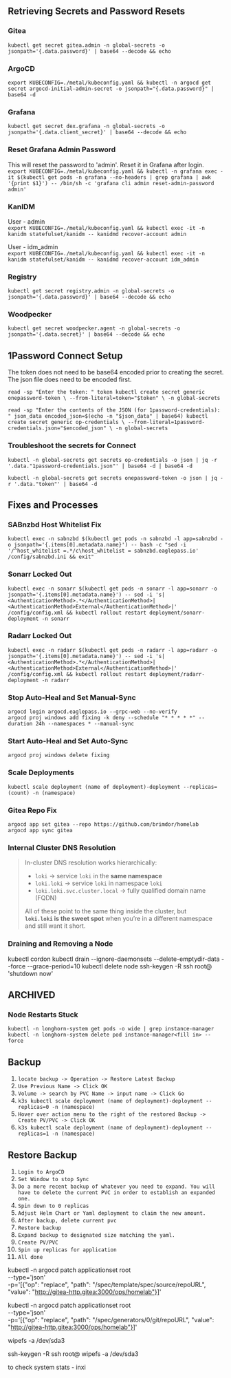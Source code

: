 ## Retrieving Secrets and Password Resets

### Gitea
`kubectl get secret gitea.admin -n global-secrets -o jsonpath='{.data.password}' | base64 --decode && echo`

### ArgoCD
`export KUBECONFIG=./metal/kubeconfig.yaml && kubectl -n argocd get secret argocd-initial-admin-secret -o jsonpath="{.data.password}" | base64 -d`

### Grafana
`kubectl get secret dex.grafana -n global-secrets -o jsonpath='{.data.client_secret}' | base64 --decode && echo`

### Reset Grafana Admin Password
This will reset the password to 'admin'. Reset it in Grafana after login.  
`export KUBECONFIG=./metal/kubeconfig.yaml && kubectl -n grafana exec -it $(kubectl get pods -n grafana --no-headers | grep grafana | awk '{print $1}') -- /bin/sh -c 'grafana cli admin reset-admin-password admin'`

### KanIDM
User - admin  
`export KUBECONFIG=./metal/kubeconfig.yaml && kubectl exec -it -n kanidm statefulset/kanidm -- kanidmd recover-account admin`  

User - idm_admin  
`export KUBECONFIG=./metal/kubeconfig.yaml && kubectl exec -it -n kanidm statefulset/kanidm -- kanidmd recover-account idm_admin`

### Registry
`kubectl get secret registry.admin -n global-secrets -o jsonpath='{.data.password}' | base64 --decode && echo`

### Woodpecker
`kubectl get secret woodpecker.agent -n global-secrets -o jsonpath='{.data.secret}' | base64 --decode && echo`

## 1Password Connect Setup
The token does not need to be base64 encoded prior to creating the secret.  
The json file does need to be encoded first.  

`read -sp "Enter the token: " token
kubectl create secret generic onepassword-token \
  --from-literal=token="$token" \
  -n global-secrets`  

`read -sp "Enter the contents of the JSON (for 1password-credentials): " json_data
encoded_json=$(echo -n "$json_data" | base64)
kubectl create secret generic op-credentials \
  --from-literal=1password-credentials.json="$encoded_json" \
  -n global-secrets`

### Troubleshoot the secrets for Connect
`kubectl -n global-secrets get secrets op-credentials -o json | jq -r '.data."1password-credentials.json"' | base64 -d | base64 -d`  

`kubectl -n global-secrets get secrets onepassword-token -o json | jq -r '.data."token"' | base64 -d`

## Fixes and Processes

### SABnzbd Host Whitelist Fix
`kubectl exec -n sabnzbd $(kubectl get pods -n sabnzbd -l app=sabnzbd -o jsonpath='{.items[0].metadata.name}') -- bash -c "sed -i '/^host_whitelist =.*/c\host_whitelist = sabnzbd.eaglepass.io' /config/sabnzbd.ini && exit"`

### Sonarr Locked Out
`kubectl exec -n sonarr $(kubectl get pods -n sonarr -l app=sonarr -o jsonpath='{.items[0].metadata.name}') -- sed -i 's|<AuthenticationMethod>.*</AuthenticationMethod>|<AuthenticationMethod>External</AuthenticationMethod>|' /config/config.xml && kubectl rollout restart deployment/sonarr-deployment -n sonarr`

### Radarr Locked Out
`kubectl exec -n radarr $(kubectl get pods -n radarr -l app=radarr -o jsonpath='{.items[0].metadata.name}') -- sed -i 's|<AuthenticationMethod>.*</AuthenticationMethod>|<AuthenticationMethod>External</AuthenticationMethod>|' /config/config.xml && kubectl rollout restart deployment/radarr-deployment -n radarr`

### Stop Auto-Heal and Set Manual-Sync
`argocd login argocd.eaglepass.io --grpc-web --no-verify`  
`argocd proj windows add fixing -k deny --schedule "* * * * *" --duration 24h --namespaces * --manual-sync`

### Start Auto-Heal and Set Auto-Sync
`argocd proj windows delete fixing`

### Scale Deployments
`kubectl scale deployment (name of deployment)-deployment --replicas=(count) -n (namespace)`

### Gitea Repo Fix
`argocd app set gitea --repo https://github.com/brimdor/homelab`  
`argocd app sync gitea`

### Internal Cluster DNS Resolution
> In-cluster DNS resolution works hierarchically:
> 
> - `loki` → service `loki` in the **same namespace**
> - `loki.loki` → service `loki` in namespace `loki`
> - `loki.loki.svc.cluster.local` → fully qualified domain name (FQDN)
> 
> All of these point to the same thing inside the cluster, but  
> **`loki.loki` is the sweet spot** when you’re in a different namespace and still want it short.

### Draining and Removing a Node
kubectl cordon <node-name>
kubectl drain <node-name> --ignore-daemonsets --delete-emptydir-data --force --grace-period=10
kubectl delete node <node-name>
ssh-keygen -R <node-ip>
ssh root@<node-ip> 'shutdown now'




## ARCHIVED

### Node Restarts Stuck
`kubectl -n longhorn-system get pods -o wide | grep instance-manager`  
`kubectl -n longhorn-system delete pod instance-manager<fill in> --force`

## Backup
1. `locate backup -> Operation -> Restore Latest Backup`
2. `Use Previous Name -> Click OK`
3. `Volume -> search by PVC Name -> input name -> Click Go`
4. `k3s kubectl scale deployment (name of deployment)-deployment --replicas=0 -n (namespace)`
5. `Hover over action menu to the right of the restored Backup -> Create PV/PVC -> Click OK`
6. `k3s kubectl scale deployment (name of deployment)-deployment --replicas=1 -n (namespace)`

## Restore Backup
1. `Login to ArgoCD`
2. `Set Window to stop Sync`
3. `Do a more recent backup of whatever you need to expand. You will have to delete the current PVC in order to establish an expanded one.`
4. `Spin down to 0 replicas`
5. `Adjust Helm Chart or Yaml deployment to claim the new amount.`
6. `After backup, delete current pvc`
7. `Restore backup`
8. `Expand backup to designated size matching the yaml.`
9. `Create PV/PVC`
10. `Spin up replicas for application`
11. `All done`



kubectl -n argocd patch applicationset root \
  --type='json' \
  -p='[{"op": "replace", "path": "/spec/template/spec/source/repoURL", "value": "http://gitea-http.gitea:3000/ops/homelab"}]'


  kubectl -n argocd patch applicationset root \
  --type='json' \
  -p='[{"op": "replace", "path": "/spec/generators/0/git/repoURL", "value": "http://gitea-http.gitea:3000/ops/homelab"}]'



  wipefs -a /dev/sda3


  ssh-keygen -R <node-ip>
  ssh root@<node-ip>
  wipefs -a /dev/sda3

  to check system stats - inxi